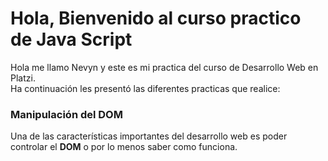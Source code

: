 # Hola, Bienvenido al curso practico de Java Script  
Hola me llamo Nevyn y este es mi practica del curso de Desarrollo Web en Platzi.  
Ha continuación les presentó las diferentes practicas que realice:

### Manipulación del DOM
Una de las características importantes del desarrollo web es poder controlar el **DOM** o por lo menos saber como funciona.

